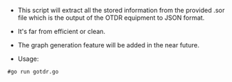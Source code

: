 - This script will extract all the stored information from the provided .sor file which is the output of the OTDR equipment to JSON format.
- It's far from efficient or clean.
- The graph generation feature will be added in the near future.

- Usage:
```
#go run gotdr.go
```
